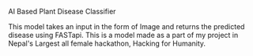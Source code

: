 AI Based Plant Disease Classifier 

This model takes an input in the form of Image and returns the predicted disease using FASTapi. This is a model made as a part of my project in Nepal's Largest all female hackathon, Hacking for Humanity.